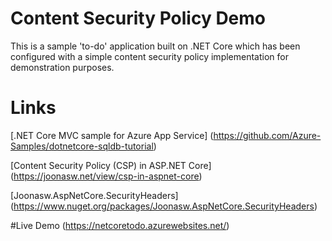 # Content Security Policy Demo
This is a sample 'to-do' application built on .NET Core which has been configured with a 
simple content security policy implementation for demonstration purposes.

# Links
[.NET Core MVC sample for Azure App Service]
(https://github.com/Azure-Samples/dotnetcore-sqldb-tutorial)

[Content Security Policy (CSP) in ASP.NET Core]
(https://joonasw.net/view/csp-in-aspnet-core)

[Joonasw.AspNetCore.SecurityHeaders]
(https://www.nuget.org/packages/Joonasw.AspNetCore.SecurityHeaders)

#Live Demo
(https://netcoretodo.azurewebsites.net/)